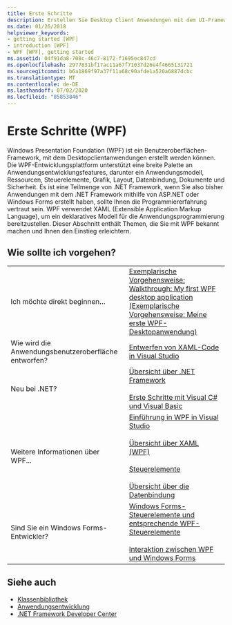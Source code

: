 ```yaml
---
title: Erste Schritte
description: Erstellen Sie Desktop Client Anwendungen mit dem UI-Framework Windows Presentation Foundation (WPF), einer Teilmenge der .NET Framework.
ms.date: 01/26/2018
helpviewer_keywords:
- getting started [WPF]
- introduction [WPF]
- WPF [WPF], getting started
ms.assetid: 04f91da8-708c-46c7-8172-f1695ec847cd
ms.openlocfilehash: 2977831bf17ac11a67f71037d26e4f4665131721
ms.sourcegitcommit: b6a1869f97a37f11a68c90afde1a520a6887dcbc
ms.translationtype: MT
ms.contentlocale: de-DE
ms.lasthandoff: 07/02/2020
ms.locfileid: "85853846"
---
```

# <a name="get-started-wpf"></a>Erste Schritte (WPF)

Windows Presentation Foundation (WPF) ist ein Benutzeroberflächen-Framework, mit dem Desktopclientanwendungen erstellt werden können. Die WPF-Entwicklungsplattform unterstützt eine breite Palette an Anwendungsentwicklungsfeatures, darunter ein Anwendungsmodell, Ressourcen, Steuerelemente, Grafik, Layout, Datenbindung, Dokumente und Sicherheit. Es ist eine Teilmenge von .NET Framework, wenn Sie also bisher Anwendungen mit dem .NET Framework mithilfe von ASP.NET oder Windows Forms erstellt haben, sollte Ihnen die Programmiererfahrung vertraut sein. WPF verwendet XAML (Extensible Application Markup Language), um ein deklaratives Modell für die Anwendungsprogrammierung bereitzustellen. Dieser Abschnitt enthält Themen, die Sie mit WPF bekannt machen und Ihnen den Einstieg erleichtern.  
  
## <a name="where-should-i-start"></a>Wie sollte ich vorgehen?  
  
|||  
|-|-|  
|Ich möchte direkt beginnen…|[Exemplarische Vorgehensweise: Walkthrough: My first WPF desktop application (Exemplarische Vorgehensweise: Meine erste WPF-Desktopanwendung)](walkthrough-my-first-wpf-desktop-application.md)|  
|Wie wird die Anwendungsbenutzeroberfläche entworfen?|[Entwerfen von XAML-Code in Visual Studio](/visualstudio/designers/designing-xaml-in-visual-studio)|  
|Neu bei .NET?|[Übersicht über .NET Framework](../../get-started/overview.md)<br /><br /> [Erste Schritte mit Visual C# und Visual Basic](/visualstudio/ide/quickstart-visual-basic-console)|  
|Weitere Informationen über WPF...|[Einführung in WPF in Visual Studio](introduction-to-wpf-in-vs.md)<br /><br /> [Übersicht über XAML (WPF)](../../../desktop-wpf/fundamentals/xaml.md)<br /><br /> [Steuerelemente](../controls/index.md)<br /><br /> [Übersicht über die Datenbindung](../../../desktop-wpf/data/data-binding-overview.md)|  
|Sind Sie ein Windows Forms-Entwickler?|[Windows Forms-Steuerelemente und entsprechende WPF-Steuerelemente](../advanced/windows-forms-controls-and-equivalent-wpf-controls.md)<br /><br /> [Interaktion zwischen WPF und Windows Forms](../advanced/wpf-and-windows-forms-interoperation.md)|  
  
## <a name="see-also"></a>Siehe auch

- [Klassenbibliothek](../class-library-wpf.md)
- [Anwendungsentwicklung](../app-development/index.md)
- [.NET Framework Developer Center](https://dotnet.microsoft.com)
